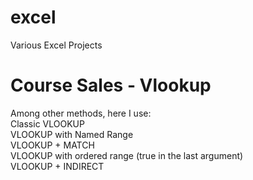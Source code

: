 # excel
Various Excel Projects

# Course Sales - Vlookup
Among other methods, here I use: <br />
Classic VLOOKUP<br />
VLOOKUP with Named Range<br />
VLOOKUP + MATCH<br />
VLOOKUP with ordered range (true in the last argument)<br />
VLOOKUP + INDIRECT<br />
